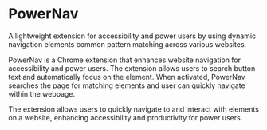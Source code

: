 # PowerNav

A lightweight extension for accessibility and power users by using dynamic navigation elements common pattern matching across various websites.

PowerNav is a Chrome extension that enhances website navigation for accessibility and power users. The extension allows users to search button text and automatically focus on the element. When activated, PowerNav searches the page for matching elements and user can quickly navigate within the webpage.

The extension allows users to quickly navigate to and interact with elements on a website, enhancing accessibility and productivity for power users.
